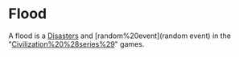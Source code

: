 # Flood

A flood is a [Disasters](disaster) and [random%20event](random event) in the "[Civilization%20%28series%29](Civilization)" games.